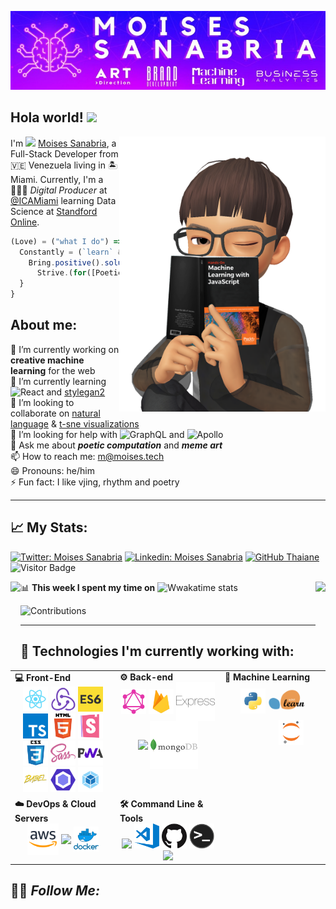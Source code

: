 ![LinkedIn Banner](https://raw.githubusercontent.com/moisestech/moisestech/master/assets/MoisesTech_LinkedIn_Banner.jpeg)

## Hola world! <img src="https://raw.githubusercontent.com/MartinHeinz/MartinHeinz/master/wave.gif" width="30px">

<img src="https://raw.githubusercontent.com/moisestech/moisestech/master/assets/MoisesTech_Zepeto_MLwJS.png" align="right" width="330px"/>

I'm <img src="https://emojis.slackmojis.com/emojis/images/1531849430/4246/blob-sunglasses.gif?1531849430" width="30"/> [Moises Sanabria](https://moises.tech/), a Full-Stack Developer from 🇻🇪 Venezuela living in 🏝️ Miami. Currently, I'm a 👨🏽‍💻 <em>Digital Producer</em> at [@ICAMiami](https://icamiami.org/) learning Data Science at [Standford Online](https://www.coursera.org/learn/machine-learning).

```javascript
(Love) = ("what I do") => {
  Constantly = (`learn` && `adjust`) => {
    Bring.positive().solutions()
      Strive.(for([Poetic + Computation]))
  }
}
```

## About me:

🔭 I’m currently working on <strong>creative machine learning</strong> for the web  
🌱 I’m currently learning <img alt="React" src="https://img.shields.io/badge/-React-45b8d8?style=flat-square&logo=react&logoColor=white" /> and [stylegan2](https://github.com/NVlabs/stylegan2)  
👯 I’m looking to collaborate on <a href="https://github.com/openai/gpt-3">natural language</a> & [t-sne visualizations](https://www.youtube.com/watch?v=wvsE8jm1GzE)  
🤔 I’m looking for help with <img alt="GraphQL" src="https://img.shields.io/badge/-GraphQL-E10098?style=flat-square&logo=graphql&logoColor=white" /> and <img alt="Apollo" src="https://img.shields.io/badge/-Apollo%20GraphQL-311C87?style=flat-square&logo=apollo-graphql&logoColor=white" />  
💬 Ask me about **_poetic computation_** and **_meme art_**  
📫 How to reach me: m@moises.tech  
😄 Pronouns: he/him  
⚡ Fun fact: I like vjing, rhythm and poetry

<hr/>

## 📈 My Stats:

[![Twitter: Moises Sanabria](https://img.shields.io/twitter/follow/moisesdsanabria?style=social)](https://twitter.com/moisesdsanabria)
[![Linkedin: Moises Sanabria](https://img.shields.io/badge/-LinkedIn-blue?style=flat-square&logo=Linkedin&logoColor=white&link=https://www.linkedin.com/in/moisesdsanabria/)](https://www.linkedin.com/in/moisesdsanabria/)
[![GitHub Thaiane](https://img.shields.io/github/followers/moisestech?label=follow&style=social)](https://github.com/moisestech)
![Visitor Badge](https://visitor-badge.laobi.icu/badge?page_id=moisestech)

<img align="left" height="137px" src="https://github-readme-stats.vercel.app/api?username=adamalston&hide_title=true&hide_border=true&show_icons=true&include_all_commits=true&line_height=21&bg_color=0,EC6C6C,FFD479,FFFC79,73FA79&theme=graywhite" /><!-- wi*quL3fcV --><img align="right" height="137px" src="https://github-readme-stats.vercel.app/api/top-langs/?username=adamalston&hide_title=true&hide_border=true&layout=compact&bg_color=0,73FA79,73FDFF,D783FF&theme=graywhite" />

📊 **This week I spent my time on**
![Wwakatime stats](https://github-readme-stats-taupe-two.vercel.app/api/wakatime?username=moisestech&hide_title=true&hide_border=true&langs_count=5)

<img src="https://raw.githubusercontent.com/moisestech/nilfalse/master/contributions.gif" alt="Contributions" width="722px" height="112px" />

<hr/>

## 🔧 Technologies I'm currently working with:

<table>
    <tr>
      <td valign="top" width="33%">
        <strong>💻  Front-End</strong>
        <div align="center">
          <code><img width="40x" src="https://raw.githubusercontent.com/github/explore/80688e429a7d4ef2fca1e82350fe8e3517d3494d/topics/react/react.png" /></code>
          <code><img width="40x" src="https://raw.githubusercontent.com/github/explore/80688e429a7d4ef2fca1e82350fe8e3517d3494d/topics/redux/redux.png" /></code>
          <code><img width="40x" src="https://raw.githubusercontent.com/github/explore/80688e429a7d4ef2fca1e82350fe8e3517d3494d/topics/es6/es6.png" /></code>
          <code><img width="40x" src="https://raw.githubusercontent.com/github/explore/80688e429a7d4ef2fca1e82350fe8e3517d3494d/topics/typescript/typescript.png" /></code>
          <code><img width="40x" src="https://raw.githubusercontent.com/github/explore/80688e429a7d4ef2fca1e82350fe8e3517d3494d/topics/html/html.png" /></code>
          <code><img width="40x" src="https://raw.githubusercontent.com/github/explore/80688e429a7d4ef2fca1e82350fe8e3517d3494d/topics/storybook/storybook.png" /></code>
          <code><img width="40x" src="https://raw.githubusercontent.com/github/explore/80688e429a7d4ef2fca1e82350fe8e3517d3494d/topics/css/css.png" /></code>
          <code><img width="40x" src="https://raw.githubusercontent.com/github/explore/80688e429a7d4ef2fca1e82350fe8e3517d3494d/topics/sass/sass.png" /></code>
          <code><img width="40" src="https://raw.githubusercontent.com/github/explore/80688e429a7d4ef2fca1e82350fe8e3517d3494d/topics/pwa/pwa.png"></code>
          <code><img width="40x" src="https://raw.githubusercontent.com/github/explore/cb39e2385dfcec8a661d01bfacff6b1e33bbaa9d/topics/babel/babel.png" /></code>
          <code><img width="40" src="https://raw.githubusercontent.com/github/explore/80688e429a7d4ef2fca1e82350fe8e3517d3494d/topics/eslint/eslint.png"></code>
          <code><img width="40" src="https://raw.githubusercontent.com/github/explore/80688e429a7d4ef2fca1e82350fe8e3517d3494d/topics/webpack/webpack.png"></code>
        </div>
      </td>
      <td valign="top" width="33%">
        <strong>⚙️ Back-end</strong>
        <div align="center">
          <code><img align="center" width="40" src="https://raw.githubusercontent.com/github/explore/80688e429a7d4ef2fca1e82350fe8e3517d3494d/topics/graphql/graphql.png" /></code>
          <code><img align="center" width="40" src="https://raw.githubusercontent.com/github/explore/80688e429a7d4ef2fca1e82350fe8e3517d3494d/topics/firebase/firebase.png"></code>
          <code><img align="center" width="40%" src="https://raw.githubusercontent.com/github/explore/80688e429a7d4ef2fca1e82350fe8e3517d3494d/topics/express/express.png"></code>
          <code><img align="center" width="40%" src="https://camo.githubusercontent.com/c899b75ace61e04e106f6e00f7228f87e9d461b5/68747470733a2f2f70726f66696c696e61746f722e7269736861762e6465762f736b696c6c732d6173736574732f6e6f64656a732d6f726967696e616c2d776f72646d61726b2e737667"></code>
          <code><img align="center" width="50%" src="https://raw.githubusercontent.com/github/explore/80688e429a7d4ef2fca1e82350fe8e3517d3494d/topics/mongodb/mongodb.png" /></code>
        </div>
      </td>
      <td valign="top" width="33%">
      <strong>🧠  Machine Learning</strong>
        <div align="center">
          <code><img align="center" width="40" src="https://raw.githubusercontent.com/github/explore/80688e429a7d4ef2fca1e82350fe8e3517d3494d/topics/python/python.png"></code>
          <code><img align="center" width="60" src="https://raw.githubusercontent.com/github/explore/80688e429a7d4ef2fca1e82350fe8e3517d3494d/topics/scikit-learn/scikit-learn.png">
          <code><img align="center" width="40" src="https://raw.githubusercontent.com/github/explore/80688e429a7d4ef2fca1e82350fe8e3517d3494d/topics/jupyter-notebook/jupyter-notebook.png"></code>  
        </div>
      </td>
    </tr>
    <tr>
        <td valign="top" width="33%">
          <strong>☁️ DevOps & Cloud Servers</strong>
          <div align="center">
              <code><img align="center" height="50" src="https://raw.githubusercontent.com/github/explore/80688e429a7d4ef2fca1e82350fe8e3517d3494d/topics/aws/aws.png" /></code>
              <code><img align="center" height="40" src="https://www.vectorlogo.zone/logos/google_cloud/google_cloud-icon.svg" /></code>
              <code><img align="center" width="40" src="https://raw.githubusercontent.com/github/explore/80688e429a7d4ef2fca1e82350fe8e3517d3494d/topics/docker/docker.png"></code>
          </div>
        </td>
        <td valign="top" width="33%">
          <strong>🛠️ Command Line & Tools</strong>
          <div align="center">
              <code><img width="40" src="https://camo.githubusercontent.com/d82942004dd6bfef22a5ba8e6fb936211a048320/68747470733a2f2f70726f66696c696e61746f722e7269736861762e6465762f736b696c6c732d6173736574732f6769742d73636d2d69636f6e2e737667"></code>
              <code><img width="40x" src="https://raw.githubusercontent.com/github/explore/80688e429a7d4ef2fca1e82350fe8e3517d3494d/topics/visual-studio-code/visual-studio-code.png" /></code>
              <code><img width="40x" src="https://raw.githubusercontent.com/github/explore/78df643247d429f6cc873026c0622819ad797942/topics/github/github.png" /></code>
              <code><img width="40x" src="https://raw.githubusercontent.com/github/explore/80688e429a7d4ef2fca1e82350fe8e3517d3494d/topics/terminal/terminal.png" /></code>
              <code><img width="50" src="https://camo.githubusercontent.com/c1239bea634bbcf286753069b327e88ce5e24219/68747470733a2f2f70726f66696c696e61746f722e7269736861762e6465762f736b696c6c732d6173736574732f676e755f626173682d69636f6e2e737667"></code>
          </div>
        </td>
        <td valign="top" width="33%">
        </td>
    </tr>
  </table>

<h2>🙌🏽 <i>Follow Me:</i></h2>
